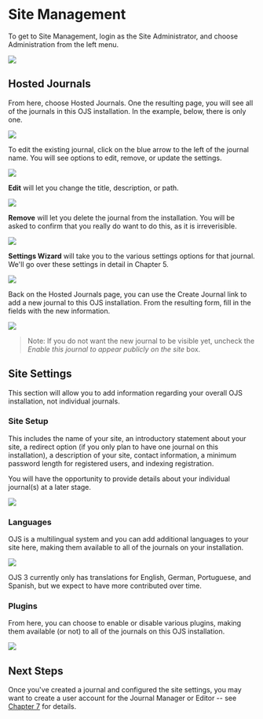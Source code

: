 # Site Management

To get to Site Management, login as the Site Administrator, and choose Administration from the left menu.

![](learning-ojs-3-ch4-site-admin1.png)

## Hosted Journals

From here, choose Hosted Journals. One the resulting page, you will see all of the journals in this OJS installation. In the example, below, there is only one.

![](learning-ojs-3-ch4-hosted-journals.png)

To edit the existing journal, click on the blue arrow to the left of the journal name. You will see options to edit, remove, or update the settings.

![](learning-ojs-3-ch4-hosted-journals-edit.png)

**Edit** will let you change the title, description, or path.

![](learning-ojs-3-ch4-hosted-journals-edit-modal.png)

**Remove** will let you delete the journal from the installation. You will be asked to confirm that you really do want to do this, as it is irreverisible.

![](learning-ojs-3-ch4-hosted-journals-remove.png)

**Settings Wizard** will take you to the various settings options for that journal. We'll go over these settings in detail in Chapter 5.

![](learning-ojs-3-ch4-hosted-journals-settings-wiz.png)

Back on the Hosted Journals page, you can use the Create Journal link to add a new journal to this OJS installation. From the resulting form, fill in the fields with the new information.

![](learning-ojs-3-ch4-hosted-journals-create.png)

> Note: If you do not want the new journal to be visible yet, uncheck the _Enable this journal to appear publicly on the site_ box.

## Site Settings

This section will allow you to add information regarding your overall OJS installation, not individual journals.

### Site Setup

This includes the name of your site, an introductory statement about your site, a redirect option \(if you only plan to have one journal on this installation\), a description of your site, contact information, a minimum password length for registered users, and indexing registration.

You will have the opportunity to provide details about your individual journal\(s\) at a later stage.

![](learning-ojs-3-ch4-site-settings.png)

### Languages

OJS is a multilingual system and you can add additional languages to your site here, making them available to all of the journals on your installation.

![](learning-ojs-3-ch4-site-settings-languages.png)

OJS 3 currently only has translations for English, German, Portuguese, and Spanish, but we expect to have more contributed over time.

### Plugins

From here, you can choose to enable or disable various plugins, making them available \(or not\) to all of the journals on this OJS installation.

![](learning-ojs-3-ch4-site-settings-plugins.png)

## Next Steps

Once you've created a journal and configured the site settings, you may want to create a user account for the Journal Manager or Editor -- see [Chapter 7](/users_and_roles.md "Chapter 7: Users and Roles") for details.

